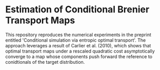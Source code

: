 # Estimation of Conditional Brenier Transport Maps

This repository reproduces the numerical experiments in the preprint entitled 'Conditional simulation via entropic optimal transport'. The approach leverages a result of Carlier et al. (2010), which shows that optimal transport maps under a rescaled quadratic cost asymptotically converge to a map whose components push forward the reference to conidtionals of the target distribution. 

